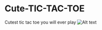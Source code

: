 # Cute-TIC-TAC-TOE
Cutest tic tac toe you will ever play
![Alt text]("C:\Users\Minshu\Desktop\PROJECTS\TicTacToe\projectUI.png")
